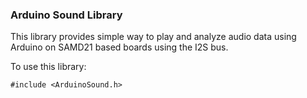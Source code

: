 ### Arduino Sound Library

This library provides simple way to play and analyze audio data using Arduino on SAMD21 based boards using the I2S bus.

To use this library:

```
#include <ArduinoSound.h>
```
